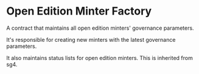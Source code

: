 # Open Edition Minter Factory

A contract that maintains all open edition minters' governance parameters.

It's responsible for creating new minters with the latest governance parameters.

It also maintains status lists for open edition minters. This is inherited from sg4.
